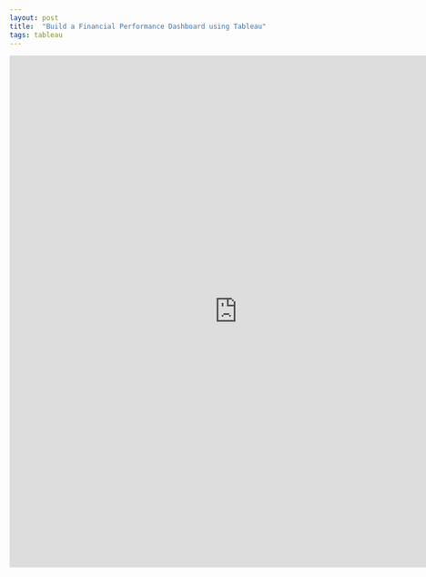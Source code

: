 ```yaml
---
layout: post
title:  "Build a Financial Performance Dashboard using Tableau"
tags: tableau
---
```

<iframe frameborder="0" src="https://public.tableau.com/views/FinancialDashboard_15983003845600/ProfitLossStatement?:display_count=y&:origin=viz_share_link?:embed=yes&:display_count=yes&:showVizHome=no" width = "800px" height="900px" scrolling='auto' allow></iframe>

